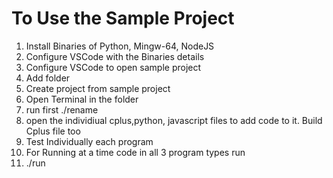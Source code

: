 # To Use the Sample Project

1. Install Binaries of Python, Mingw-64, NodeJS
1. Configure VSCode with the Binaries details
1. Configure VSCode to open sample project
1. Add folder
1. Create project from sample project
1. Open Terminal in the folder
1. run first ./rename <new program name>
1. open the individiual cplus,python, javascript files to add code to it. Build Cplus file too
1. Test Individually each program
1. For Running at a time code in all 3 program types run
1. ./run <Program name give above without any file extension>
